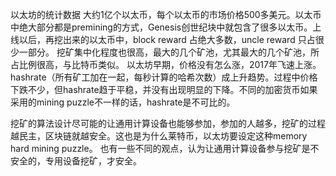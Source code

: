 以太坊的统计数据
大约1亿个以太币，每个以太币的市场价格500多美元。以太币中绝大部分都是premining的方式，Genesis创世纪块中就包含了很多以太币。上线以后，再挖出来的以太币中，block reward 占绝大多数，uncle reward 只占很少一部分。
挖矿集中化程度也很高，最大的几个矿池，尤其最大的几个矿池，所占比例很高，与比特币类似。
以太坊早期，价格没有怎么涨，2017年飞速上涨。
hashrate（所有矿工加在一起，每秒计算的哈希次数）成上升趋势。过程中价格下跌不少，但hashrate趋于平稳，并没有出现明显的下降。不同的加密货币如果采用的mining puzzle不一样的话，hashrate是不可比的。

挖矿的算法设计尽可能的让通用计算设备也能够参加，参加的人越多，挖矿的过程越民主，区块链就越安全。这也是为什么莱特币，以太坊要设定这种memory hard mining puzzle。
也有一些不同的观点，认为让通用计算设备参与挖矿是不安全的，专用设备挖矿，才安全。

